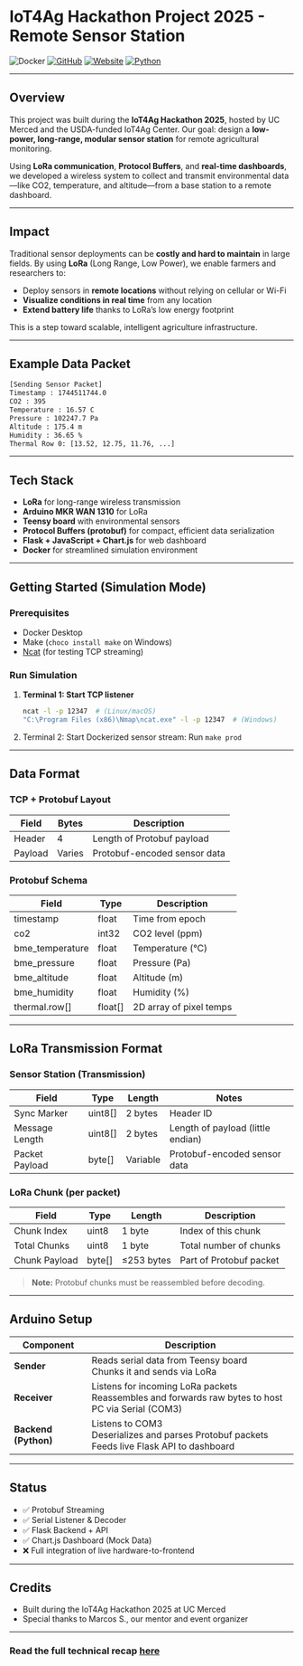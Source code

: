 # IoT4Ag Hackathon Project 2025 - Remote Sensor Station

![Docker](https://img.shields.io/badge/docker-%230db7ed.svg?style=for-the-badge&logo=docker&logoColor=white)
[![GitHub](https://img.shields.io/badge/GitHub-ucmercedrobotics-181717.svg?style=flat&logo=github)](https://github.com/ucmercedrobotics)
[![Website](https://img.shields.io/badge/Website-UCMRobotics-5087B2.svg?style=flat&logo=telegram)](https://robotics.ucmerced.edu/)
[![Python](https://img.shields.io/badge/Python-3.10.12-3776AB.svg?style=flat&logo=python&logoColor=white)](https://www.python.org)

---

## Overview

This project was built during the **IoT4Ag Hackathon 2025**, hosted by UC Merced and the USDA-funded IoT4Ag Center. Our goal: design a **low-power, long-range, modular sensor station** for remote agricultural monitoring.

Using **LoRa communication**, **Protocol Buffers**, and **real-time dashboards**, we developed a wireless system to collect and transmit environmental data—like CO2, temperature, and altitude—from a base station to a remote dashboard.

---

## Impact

Traditional sensor deployments can be **costly and hard to maintain** in large fields. By using **LoRa** (Long Range, Low Power), we enable farmers and researchers to:
- Deploy sensors in **remote locations** without relying on cellular or Wi-Fi
- **Visualize conditions in real time** from any location
- **Extend battery life** thanks to LoRa’s low energy footprint

This is a step toward scalable, intelligent agriculture infrastructure.

---

## Example Data Packet
```bash
[Sending Sensor Packet] 
Timestamp : 1744511744.0 
CO2 : 395 
Temperature : 16.57 C 
Pressure : 102247.7 Pa 
Altitude : 175.4 m 
Humidity : 36.65 % 
Thermal Row 0: [13.52, 12.75, 11.76, ...]
```

---

## Tech Stack

- **LoRa** for long-range wireless transmission
- **Arduino MKR WAN 1310** for LoRa
- **Teensy board** with environmental sensors
- **Protocol Buffers (protobuf)** for compact, efficient data serialization
- **Flask + JavaScript + Chart.js** for web dashboard
- **Docker** for streamlined simulation environment

---

## Getting Started (Simulation Mode)

### Prerequisites
- Docker Desktop
- Make (`choco install make` on Windows)
- [Ncat](https://nmap.org/ncat/) (for testing TCP streaming)

### Run Simulation
1. **Terminal 1: Start TCP listener**
   ```bash
   ncat -l -p 12347  # (Linux/macOS)
   "C:\Program Files (x86)\Nmap\ncat.exe" -l -p 12347  # (Windows)
   ```
2. Terminal 2: Start Dockerized sensor stream: Run `make prod`

---

## Data Format

### TCP + Protobuf Layout

| Field   | Bytes | Description                    |
|---------|--------|--------------------------------|
| Header  | 4      | Length of Protobuf payload     |
| Payload | Varies | Protobuf-encoded sensor data   |

### Protobuf Schema

| Field            | Type     | Description                 |
|------------------|----------|-----------------------------|
| timestamp        | float    | Time from epoch             |
| co2              | int32    | CO2 level (ppm)             |
| bme_temperature  | float    | Temperature (°C)            |
| bme_pressure     | float    | Pressure (Pa)               |
| bme_altitude     | float    | Altitude (m)                |
| bme_humidity     | float    | Humidity (%)                |
| thermal.row[]    | float[]  | 2D array of pixel temps     |

---

## LoRa Transmission Format

### Sensor Station (Transmission)

| Field           | Type     | Length    | Notes                                      |
|------------------|----------|-----------|--------------------------------------------|
| Sync Marker      | uint8[]  | 2 bytes   | Header ID                                  |
| Message Length   | uint8[]  | 2 bytes   | Length of payload (little endian)          |
| Packet Payload   | byte[]   | Variable  | Protobuf-encoded sensor data               |

### LoRa Chunk (per packet)

| Field         | Type   | Length      | Description                          |
|---------------|--------|-------------|--------------------------------------|
| Chunk Index   | uint8  | 1 byte      | Index of this chunk                  |
| Total Chunks  | uint8  | 1 byte      | Total number of chunks               |
| Chunk Payload | byte[] | ≤253 bytes  | Part of Protobuf packet              |

> **Note:** Protobuf chunks must be reassembled before decoding.

---

## Arduino Setup

| Component        | Description                                                        |
|------------------|---------------------------------------------------------------------|
| **Sender** | Reads serial data from Teensy board<br>Chunks it and sends via LoRa |
| **Receiver** | Listens for incoming LoRa packets<br>Reassembles and forwards raw bytes to host PC via Serial (COM3) |
| **Backend (Python)** | Listens to COM3<br>Deserializes and parses Protobuf packets<br>Feeds live Flask API to dashboard |

---

## Status
- ✅ Protobuf Streaming
- ✅ Serial Listener & Decoder
- ✅ Flask Backend + API
- ✅ Chart.js Dashboard (Mock Data)
- ❌ Full integration of live hardware-to-frontend

---

## Credits
- Built during the IoT4Ag Hackathon 2025 at UC Merced
- Special thanks to Marcos S., our mentor and event organizer

---

### Read the full technical recap [here](https://laith.vercel.app/blog/iot4ag-hackathon.html/)